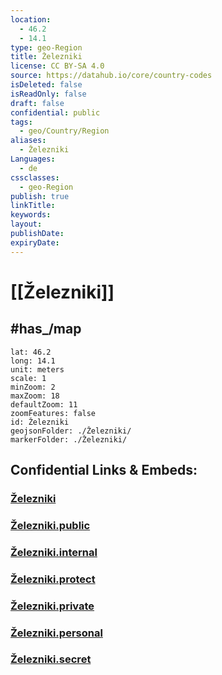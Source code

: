 ```yaml
---
location:
  - 46.2
  - 14.1
type: geo-Region
title: Železniki
license: CC BY-SA 4.0
source: https://datahub.io/core/country-codes
isDeleted: false
isReadOnly: false
draft: false
confidential: public
tags:
  - geo/Country/Region
aliases:
  - Železniki
Languages:
  - de
cssclasses:
  - geo-Region
publish: true
linkTitle:
keywords:
layout:
publishDate:
expiryDate:
---
```


# [[Železniki]] 


## #has_/map 

```leaflet
lat: 46.2
long: 14.1
unit: meters
scale: 1
minZoom: 2 
maxZoom: 18
defaultZoom: 11
zoomFeatures: false 
id: Železniki
geojsonFolder: ./Železniki/
markerFolder: ./Železniki/
```


## Confidential Links & Embeds: 

### [Železniki](/_Standards/Earth/Continent/Europe/Europe~Central/Slovenia/Regions~Slovenia/Gorenjska/counties~Gorenjska/Železniki.md) 

### [Železniki.public](/_public/Earth/Continent/Europe/Europe~Central/Slovenia/Regions~Slovenia/Gorenjska/counties~Gorenjska/Železniki.public.md) 

### [Železniki.internal](/_internal/Earth/Continent/Europe/Europe~Central/Slovenia/Regions~Slovenia/Gorenjska/counties~Gorenjska/Železniki.internal.md) 

### [Železniki.protect](/_protect/Earth/Continent/Europe/Europe~Central/Slovenia/Regions~Slovenia/Gorenjska/counties~Gorenjska/Železniki.protect.md) 

### [Železniki.private](/_private/Earth/Continent/Europe/Europe~Central/Slovenia/Regions~Slovenia/Gorenjska/counties~Gorenjska/Železniki.private.md) 

### [Železniki.personal](/_personal/Earth/Continent/Europe/Europe~Central/Slovenia/Regions~Slovenia/Gorenjska/counties~Gorenjska/Železniki.personal.md) 

### [Železniki.secret](/_secret/Earth/Continent/Europe/Europe~Central/Slovenia/Regions~Slovenia/Gorenjska/counties~Gorenjska/Železniki.secret.md)

